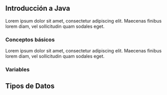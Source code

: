 ## Introducción a Java
Lorem ipsum dolor sit amet, consectetur adipiscing elit. Maecenas finibus lorem diam, vel sollicitudin quam sodales eget.

### Conceptos básicos
Lorem ipsum dolor sit amet, consectetur adipiscing elit. Maecenas finibus lorem diam, vel sollicitudin quam sodales eget.

### Variables

## Tipos de Datos
